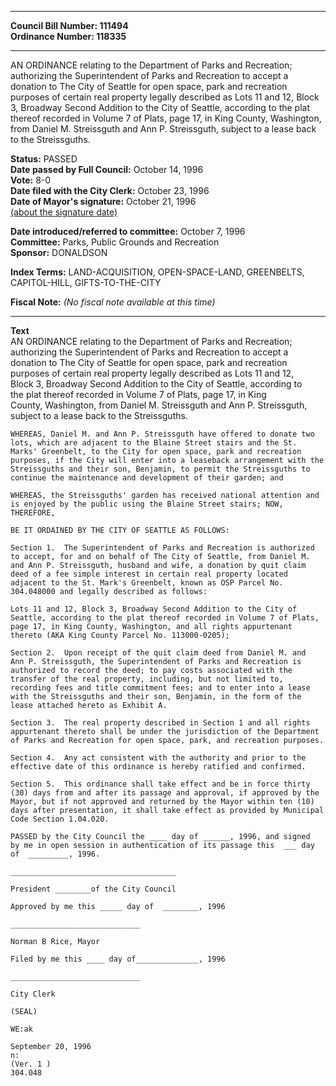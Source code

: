 * * * * *  
  
**Council Bill Number: [](#h0)[](#h2)111494**   
**Ordinance Number: 118335**  
  
* * * * *  
  
AN ORDINANCE relating to the Department of Parks and Recreation; authorizing the Superintendent of Parks and Recreation to accept a donation to The City of Seattle for open space, park and recreation purposes of certain real property legally described as Lots 11 and 12, Block 3, Broadway Second Addition to the City of Seattle, according to the plat thereof recorded in Volume 7 of Plats, page 17, in King County, Washington, from Daniel M. Streissguth and Ann P. Streissguth, subject to a lease back to the Streissguths.  
  
**Status:** PASSED   
**Date passed by Full Council:** October 14, 1996   
**Vote:** 8-0   
**Date filed with the City Clerk:** October 23, 1996   
**Date of Mayor's signature:** October 21, 1996   
[(about the signature date)](/~public/approvaldate.htm)   
  
  
**Date introduced/referred to committee:** October 7, 1996   
**Committee:** Parks, Public Grounds and Recreation   
**Sponsor:** DONALDSON   
  
**Index Terms:** LAND-ACQUISITION, OPEN-SPACE-LAND, GREENBELTS, CAPITOL-HILL, GIFTS-TO-THE-CITY  
  
**Fiscal Note:** *(No fiscal note available at this time)*  
  
* * * * *  
  
**Text**  
    AN ORDINANCE relating to the Department of Parks and Recreation;  
    authorizing the Superintendent of Parks and Recreation to accept a  
    donation to The City of Seattle for open space, park and recreation  
    purposes of certain real property legally described as Lots 11 and 12,  
    Block 3, Broadway Second Addition to the City of Seattle, according to  
    the plat thereof recorded in Volume 7 of Plats, page 17, in King  
    County, Washington, from Daniel M. Streissguth and Ann P. Streissguth,  
    subject to a lease back to the Streissguths.  
  
    WHEREAS, Daniel M. and Ann P. Streissguth have offered to donate two  
    lots, which are adjacent to the Blaine Street stairs and the St.  
    Marks' Greenbelt, to the City for open space, park and recreation  
    purposes, if the City will enter into a leaseback arrangement with the  
    Streissguths and their son, Benjamin, to permit the Streissguths to  
    continue the maintenance and development of their garden; and  
  
    WHEREAS, the Streissguths' garden has received national attention and  
    is enjoyed by the public using the Blaine Street stairs; NOW,  
    THEREFORE,  
  
    BE IT ORDAINED BY THE CITY OF SEATTLE AS FOLLOWS:  
  
    Section 1.  The Superintendent of Parks and Recreation is authorized  
    to accept, for and on behalf of The City of Seattle, from Daniel M.  
    and Ann P. Streissguth, husband and wife, a donation by quit claim  
    deed of a fee simple interest in certain real property located  
    adjacent to the St. Mark's Greenbelt, known as OSP Parcel No.  
    304.048000 and legally described as follows:  
  
    Lots 11 and 12, Block 3, Broadway Second Addition to the City of  
    Seattle, according to the plat thereof recorded in Volume 7 of Plats,  
    page 17, in King County, Washington, and all rights appurtenant  
    thereto (AKA King County Parcel No. 113000-0205);  
  
    Section 2.  Upon receipt of the quit claim deed from Daniel M. and  
    Ann P. Streissguth, the Superintendent of Parks and Recreation is  
    authorized to record the deed; to pay costs associated with the  
    transfer of the real property, including, but not limited to,  
    recording fees and title commitment fees; and to enter into a lease  
    with the Streissguths and their son, Benjamin, in the form of the  
    lease attached hereto as Exhibit A.  
  
    Section 3.  The real property described in Section 1 and all rights  
    appurtenant thereto shall be under the jurisdiction of the Department  
    of Parks and Recreation for open space, park, and recreation purposes.  
  
    Section 4.  Any act consistent with the authority and prior to the  
    effective date of this ordinance is hereby ratified and confirmed.  
  
    Section 5.  This ordinance shall take effect and be in force thirty  
    (30) days from and after its passage and approval, if approved by the  
    Mayor, but if not approved and returned by the Mayor within ten (10)  
    days after presentation, it shall take effect as provided by Municipal  
    Code Section 1.04.020.  
  
    PASSED by the City Council the ____ day of ______, 1996, and signed  
    by me in open session in authentication of its passage this  ___ day  
    of  _________, 1996.  
  
    _____________________________________  
  
    President ________of the City Council  
  
    Approved by me this _____ day of  ________, 1996  
  
    _____________________________  
  
    Norman B Rice, Mayor  
  
    Filed by me this ____ day of______________, 1996  
  
    _____________________________  
  
    City Clerk  
  
    (SEAL)  
  
    WE:ak  
  
    September 20, 1996  
    n:  
    (Ver. 1 )  
    304.048  
